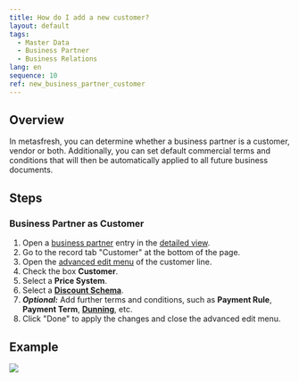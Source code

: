 ```yaml
---
title: How do I add a new customer?
layout: default
tags:
  - Master Data
  - Business Partner
  - Business Relations
lang: en
sequence: 10
ref: new_business_partner_customer
---
```


## Overview
In metasfresh, you can determine whether a business partner is a customer, vendor or both. Additionally, you can set default commercial terms and conditions that will then be automatically applied to all future business documents.

## Steps

### Business Partner as Customer
1. Open a [business partner](New_Business_Partner) entry in the [detailed view](ViewModes).
1. Go to the record tab "Customer" at the bottom of the page.
1. Open the [advanced edit menu](Open_AdvancedEditTab) of the customer line.
1. Check the box **Customer**.
1. Select a **Price System**.
1. Select a [**Discount Schema**](Pricing_conditions_in_metasfresh).
1. ***Optional:*** Add further terms and conditions, such as **Payment Rule**, **Payment Term**, [**Dunning**](Setup_Dunning), etc.
1. Click "Done" to apply the changes and close the advanced edit menu.

## Example
![](assets/New_Business_Partner_customer.gif)

